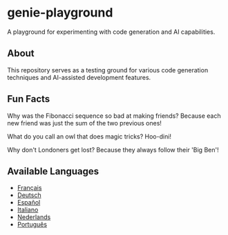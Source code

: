 # genie-playground

A playground for experimenting with code generation and AI capabilities.

## About

This repository serves as a testing ground for various code generation techniques and AI-assisted development features.

## Fun Facts

Why was the Fibonacci sequence so bad at making friends?
Because each new friend was just the sum of the two previous ones!

What do you call an owl that does magic tricks? Hoo-dini!

Why don't Londoners get lost? Because they always follow their 'Big Ben'!

## Available Languages

- [Français](README.fr.md)
- [Deutsch](README.de.md)
- [Español](README.es.md)
- [Italiano](README.it.md)
- [Nederlands](README.nl.md)
- [Português](README.pt.md)
